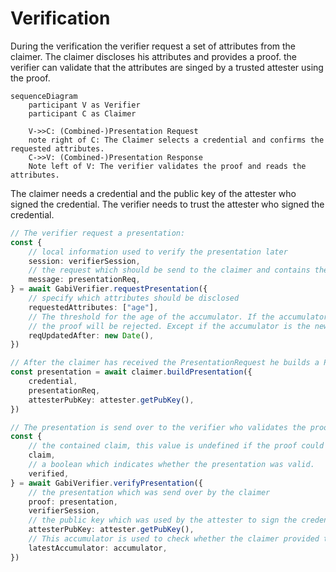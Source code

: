 # Verification

During the verification the verifier request a set of attributes from the claimer. 
The claimer discloses his attributes and provides a proof.
the verifier can validate that the attributes are singed by a trusted attester using the proof.

```mermaid
sequenceDiagram
    participant V as Verifier
    participant C as Claimer

    V->>C: (Combined-)Presentation Request
    note right of C: The Claimer selects a credential and confirms the requested attributes.
    C->>V: (Combined-)Presentation Response
    Note left of V: The verifier validates the proof and reads the attributes.
```

The claimer needs a credential and the public key of the attester who signed the credential.
The verifier needs to trust the attester who signed the credential.

```ts
// The verifier request a presentation:
const {
    // local information used to verify the presentation later
    session: verifierSession,
    // the request which should be send to the claimer and contains the requested attributes
    message: presentationReq,
} = await GabiVerifier.requestPresentation({
    // specify which attributes should be disclosed
    requestedAttributes: ["age"],
    // The threshold for the age of the accumulator. If the accumulator was created before this date
    // the proof will be rejected. Except if the accumulator is the newest available accumulator.
    reqUpdatedAfter: new Date(),
})

// After the claimer has received the PresentationRequest he builds a Presentation:
const presentation = await claimer.buildPresentation({
    credential,
    presentationReq,
    attesterPubKey: attester.getPubKey(),
})

// The presentation is send over to the verifier who validates the proof and extracts the claim
const {
    // the contained claim, this value is undefined if the proof could not be validated.
    claim,
    // a boolean which indicates whether the presentation was valid.
    verified,
} = await GabiVerifier.verifyPresentation({
    // the presentation which was send over by the claimer
    proof: presentation,
    verifierSession,
    // the public key which was used by the attester to sign the credential
    attesterPubKey: attester.getPubKey(),
    // This accumulator is used to check whether the claimer provided the newest available accumulator.
    latestAccumulator: accumulator,
})
```
